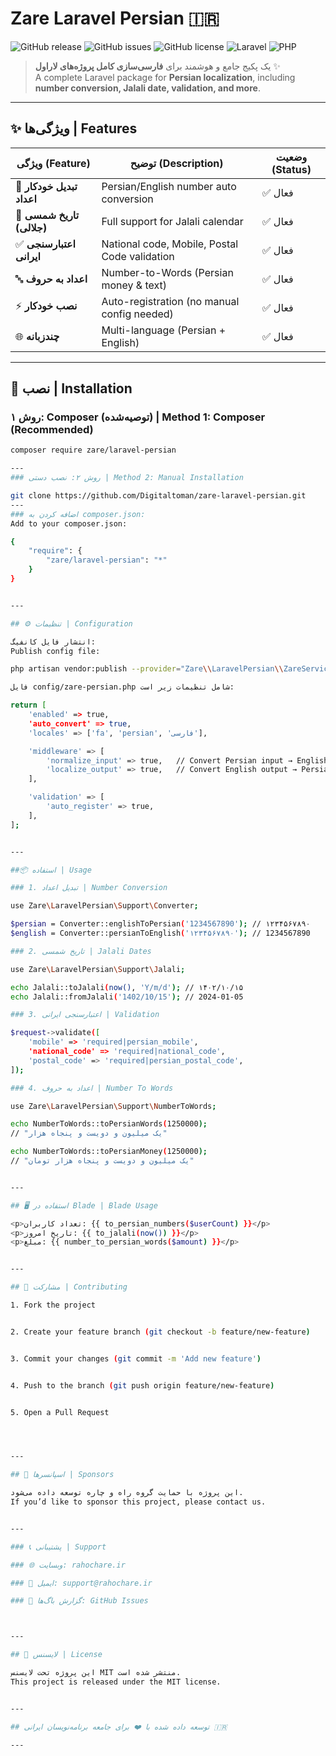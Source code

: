 # Zare Laravel Persian 🇮🇷

![GitHub release](https://img.shields.io/github/v/release/Digitaltoman/zare-laravel-persian)
![GitHub issues](https://img.shields.io/github/issues/Digitaltoman/zare-laravel-persian)
![GitHub license](https://img.shields.io/github/license/Digitaltoman/zare-laravel-persian)
![Laravel](https://img.shields.io/badge/Laravel-8+-FF2D20?logo=laravel&logoColor=white)
![PHP](https://img.shields.io/badge/PHP-8.0+-777BB4?logo=php&logoColor=white)

> یک پکیج جامع و هوشمند برای **فارسی‌سازی کامل پروژه‌های لاراول** ✨  
> A complete Laravel package for **Persian localization**, including **number conversion, Jalali date, validation, and more**.

---

## ✨ ویژگی‌ها | Features

| ویژگی (Feature) | توضیح (Description) | وضعیت (Status) |
|-----------------|----------------------|----------------|
| 🔢 **تبدیل خودکار اعداد** | Persian/English number auto conversion | ✅ فعال |
| 📅 **تاریخ شمسی (جلالی)** | Full support for Jalali calendar | ✅ فعال |
| ✅ **اعتبارسنجی ایرانی** | National code, Mobile, Postal Code validation | ✅ فعال |
| 🔤 **اعداد به حروف** | Number-to-Words (Persian money & text) | ✅ فعال |
| ⚡ **نصب خودکار** | Auto-registration (no manual config needed) | ✅ فعال |
| 🌐 **چندزبانه** | Multi-language (Persian + English) | ✅ فعال |

---

## 🚀 نصب | Installation

### روش ۱: Composer (توصیه‌شده) | Method 1: Composer (Recommended)

```bash
composer require zare/laravel-persian

---
### روش ۲: نصب دستی | Method 2: Manual Installation

git clone https://github.com/Digitaltoman/zare-laravel-persian.git
---
### اضافه کردن به composer.json:
Add to your composer.json:

{
    "require": {
        "zare/laravel-persian": "*"
    }
}


---

## ⚙️ تنظیمات | Configuration

انتشار فایل کانفیگ:
Publish config file:

php artisan vendor:publish --provider="Zare\\LaravelPersian\\ZareServiceProvider" --tag="zare-persian-config"

فایل config/zare-persian.php شامل تنظیمات زیر است:

return [
    'enabled' => true,
    'auto_convert' => true,
    'locales' => ['fa', 'persian', 'فارسی'],

    'middleware' => [
        'normalize_input' => true,   // Convert Persian input → English
        'localize_output' => true,   // Convert English output → Persian
    ],

    'validation' => [
        'auto_register' => true,
    ],
];


---

##📦 استفاده | Usage

### 1. تبدیل اعداد | Number Conversion

use Zare\LaravelPersian\Support\Converter;

$persian = Converter::englishToPersian('1234567890'); // ۱۲۳۴۵۶۷۸۹۰
$english = Converter::persianToEnglish('۱۲۳۴۵۶۷۸۹۰'); // 1234567890

### 2. تاریخ شمسی | Jalali Dates

use Zare\LaravelPersian\Support\Jalali;

echo Jalali::toJalali(now(), 'Y/m/d'); // ۱۴۰۲/۱۰/۱۵
echo Jalali::fromJalali('1402/10/15'); // 2024-01-05

### 3. اعتبارسنجی ایرانی | Validation

$request->validate([
    'mobile' => 'required|persian_mobile',
    'national_code' => 'required|national_code',
    'postal_code' => 'required|persian_postal_code',
]);

### 4. اعداد به حروف | Number To Words

use Zare\LaravelPersian\Support\NumberToWords;

echo NumberToWords::toPersianWords(1250000);
// "یک میلیون و دویست و پنجاه هزار"

echo NumberToWords::toPersianMoney(1250000);
// "یک میلیون و دویست و پنجاه هزار تومان"


---

## 🖥️ استفاده در Blade | Blade Usage

<p>تعداد کاربران: {{ to_persian_numbers($userCount) }}</p>
<p>تاریخ امروز: {{ to_jalali(now()) }}</p>
<p>مبلغ: {{ number_to_persian_words($amount) }}</p>


---

## 🤝 مشارکت | Contributing

1. Fork the project


2. Create your feature branch (git checkout -b feature/new-feature)


3. Commit your changes (git commit -m 'Add new feature')


4. Push to the branch (git push origin feature/new-feature)


5. Open a Pull Request




---

## 💖 اسپانسرها | Sponsors

این پروژه با حمایت گروه راه و چاره توسعه داده می‌شود.
If you’d like to sponsor this project, please contact us.


---

### 📞 پشتیبانی | Support

### 🌐 وبسایت: rahochare.ir

### 📧 ایمیل: support@rahochare.ir

### 🐛 گزارش باگ‌ها: GitHub Issues



---

## 📄 لایسنس | License

این پروژه تحت لایسنس MIT منتشر شده است.
This project is released under the MIT license.


---

## توسعه داده شده با ❤️ برای جامعه برنامه‌نویسان ایرانی 🇮🇷

---

